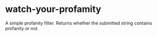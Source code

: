 # watch-your-profamity
A simple profanity filter. Returns whether the submitted string contains profanity or not.